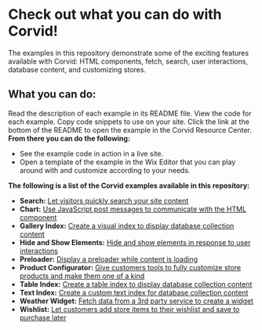 # Check out what you can do with Corvid!

The examples in this repository demonstrate some of the exciting features available with Corvid: HTML components, fetch, search, user interactions, database content, and customizing stores.

## What you can do:

Read the description of each example in its README file.
View the code for each example. Copy code snippets to use on your site.
Click the link at the bottom of the README to open the example in the Corvid Resource Center.
**From there you can do the following:**
- See the example code in action in a live site.
- Open a template of the example in the Wix Editor that you can play around with and customize according to your needs. 

**The following is a list of the Corvid examples available in this repository:**
* **Search:** [Let visitors quickly search your site content](https://github.com/wix-incubator/corvid-examples/tree/master/Search)
* **Chart:** [Use JavaScript post messages to communicate with the HTML component](https://github.com/wix-incubator/corvid-examples/tree/master/chart)
* **Gallery Index:**	[Create a visual index to display database collection content](https://github.com/wix-incubator/corvid-examples/tree/master/gallery-index)
* **Hide and Show Elements:** [Hide and show elements in response to user interactions](https://github.com/wix-incubator/corvid-examples/tree/master/hide-and-show-elements)
* **Preloader:** [Display a preloader while content is loading](https://github.com/wix-incubator/corvid-examples/tree/master/preloader)
* **Product Configurator:**	[Give customers tools to fully customize store products and make them one of a kind](https://github.com/wix-incubator/corvid-examples/tree/master/product-configurator)
* **Table Index:** [Create a table index to display database collection content](https://github.com/wix-incubator/corvid-examples/tree/master/table-index)
* **Text Index:** [Create a custom text index for database collection content](https://github.com/wix-incubator/corvid-examples/tree/master/text-index)
* **Weather Widget:** [Fetch data from a 3rd party service to create a widget](https://github.com/wix-incubator/corvid-examples/tree/master/weather-widget)
* **Wishlist:** [Let customers add store items to their wishlist and save to purchase later](https://github.com/wix-incubator/corvid-examples/tree/master/wishlist)
